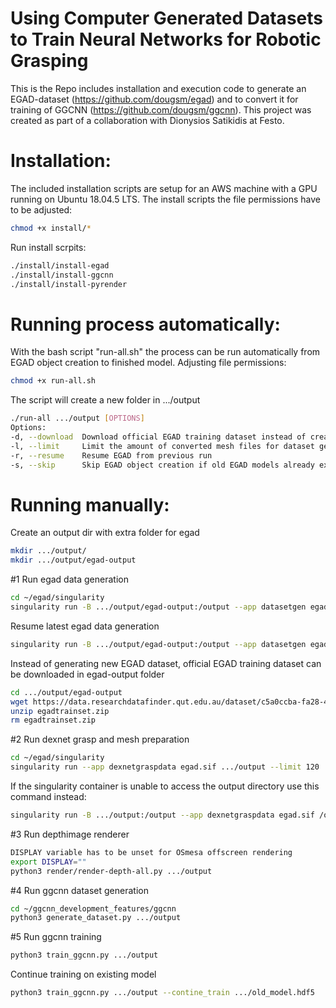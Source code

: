 # Using Computer Generated Datasets to Train Neural Networks for Robotic Grasping
This is the Repo includes installation and execution code to generate an EGAD-dataset (https://github.com/dougsm/egad) and to convert it for training of GGCNN (https://github.com/dougsm/ggcnn).
This project was created as part of a collaboration with Dionysios Satikidis at Festo.

# Installation:
The included installation scripts are setup for an AWS machine with a GPU running on Ubuntu 18.04.5 LTS.
The install scripts the file permissions have to be adjusted:
```bash
chmod +x install/*
```
Run install scrpits:
```bash
./install/install-egad
./install/install-ggcnn
./install/install-pyrender
```

# Running process automatically:
With the bash script "run-all.sh" the process can be run automatically from EGAD object creation to finished model.
Adjusting file permissions:
```bash
chmod +x run-all.sh
```
The script will create a new folder in .../output
```bash
./run-all .../output [OPTIONS]
Options:
-d, --download 	Download official EGAD training dataset instead of creating unique models
-l, --limit 	Limit the amount of converted mesh files for dataset generation (default=120)
-r, --resume 	Resume EGAD from previous run
-s, --skip 		Skip EGAD object creation if old EGAD models already exist
```

# Running manually:
Create an output dir with extra folder for egad
```bash
mkdir .../output/
mkdir .../output/egad-output
```

#1
Run egad data generation
```bash
cd ~/egad/singularity
singularity run -B .../output/egad-output:/output --app datasetgen egad.sif
```
Resume latest egad data generation
```bash
singularity run -B .../output/egad-output:/output --app datasetgen egad.sif --resume
```
Instead of generating new EGAD dataset, official EGAD training dataset can be downloaded in egad-output folder
```bash
cd .../output/egad-output
wget https://data.researchdatafinder.qut.edu.au/dataset/c5a0ccba-fa28-4cb7-a9f8-4a7f93670344/resource/2b581c49-17f0-4941-8f8f-ffd4871c1117/download/egadtrainset.zip
unzip egadtrainset.zip
rm egadtrainset.zip
```

#2
Run dexnet grasp and mesh preparation
```bash
cd ~/egad/singularity
singularity run --app dexnetgraspdata egad.sif .../output --limit 120
```
If the singularity container is unable to access the output directory use this command instead:
```bash
singularity run -B .../output:/output --app dexnetgraspdata egad.sif /output --limit 120
```

#3
Run depthimage renderer
```bash
DISPLAY variable has to be unset for OSmesa offscreen rendering
export DISPLAY=""
python3 render/render-depth-all.py .../output
```

#4
Run ggcnn dataset generation
```bash
cd ~/ggcnn_development_features/ggcnn
python3 generate_dataset.py .../output
```

#5
Run ggcnn training
```bash
python3 train_ggcnn.py .../output
```
Continue training on existing model
```bash
python3 train_ggcnn.py .../output --contine_train .../old_model.hdf5
```
